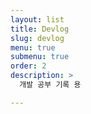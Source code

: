 ```yaml
---
layout: list
title: Devlog
slug: devlog
menu: true
submenu: true
order: 2
description: >
  개발 공부 기록 용

---
```

